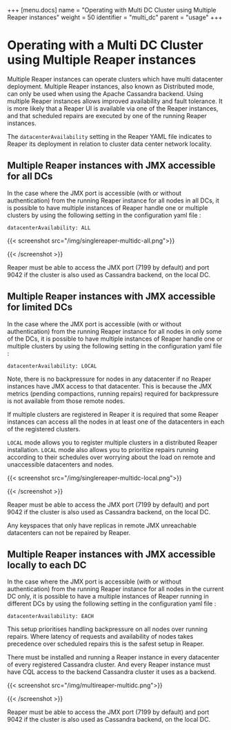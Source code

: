 +++
[menu.docs]
name = "Operating with Multi DC Cluster using Multiple Reaper instances"
weight = 50
identifier = "multi_dc"
parent = "usage"
+++


# Operating with a Multi DC Cluster using Multiple Reaper instances

Multiple Reaper instances can operate clusters which have multi datacenter deployment. Multiple Reaper instances, also known as Distributed mode, can only be used when using the Apache Cassandra backend. Using multiple Reaper instances allows improved availability and fault tolerance. It is more likely that a Reaper UI is available via one of the Reaper instances, and that scheduled repairs are executed by one of the running Reaper instances.

The `datacenterAvailability` setting in the Reaper YAML file indicates to Reaper its deployment in relation to cluster data center network locality.

## Multiple Reaper instances with JMX accessible for all DCs

In the case where the JMX port is accessible (with or without authentication) from the running Reaper instance for all nodes in all DCs, it is possible to have multiple instances of Reaper handle one or multiple clusters by using the following setting in the configuration yaml file :  

```
datacenterAvailability: ALL
```


{{< screenshot src="/img/singlereaper-multidc-all.png">}}

{{< /screenshot >}}

Reaper must be able to access the JMX port (7199 by default) and port 9042 if the cluster is also used as Cassandra backend, on the local DC.

## Multiple Reaper instances with JMX accessible for limited DCs

In the case where the JMX port is accessible (with or without authentication) from the running Reaper instance for all nodes in only some of the DCs, it is possible to have multiple instances of Reaper handle one or multiple clusters by using the following setting in the configuration yaml file :  

```
datacenterAvailability: LOCAL
```

Note, there is no backpressure for nodes in any datacenter if no Reaper instances have JMX access to that datacenter. This is because the JMX metrics (pending compactions, running repairs) required for backpressure is not available from those remote nodes.

If multiple clusters are registered in Reaper it is required that some Reaper instances can access all the nodes in at least one of the datacenters in each of the registered clusters.

`LOCAL` mode allows you to register multiple clusters in a distributed Reaper installation. `LOCAL` mode also allows you to prioritize repairs running according to their schedules over worrying about the load on remote and unaccessible datacenters and nodes.


{{< screenshot src="/img/singlereaper-multidc-local.png">}}

{{< /screenshot >}}

Reaper must be able to access the JMX port (7199 by default) and port 9042 if the cluster is also used as Cassandra backend, on the local DC.

Any keyspaces that only have replicas in remote JMX unreachable datacenters can not be repaired by Reaper.
  
  
## Multiple Reaper instances with JMX accessible locally to each DC

In the case where the JMX port is accessible (with or without authentication) from the running Reaper instance for all nodes in the current DC only, it is possible to have a multiple instances of Reaper running in different DCs by using the following setting in the configuration yaml file :  

```
datacenterAvailability: EACH
```

This setup prioritises handling backpressure on all nodes over running repairs. Where latency of requests and availability of nodes takes precedence over scheduled repairs this is the safest setup in Reaper. 

There must be installed and running a Reaper instance in every datacenter of every registered Cassandra cluster. And every Reaper instance must have CQL access to the backend Cassandra cluster it uses as a backend.

{{< screenshot src="/img/multireaper-multidc.png">}}

{{< /screenshot >}}

Reaper must be able to access the JMX port (7199 by default) and port 9042 if the cluster is also used as Cassandra backend, on the local DC.


